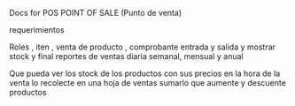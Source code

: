 Docs for POS POINT OF SALE (Punto de venta)

requerimientos

Roles , iten , venta de producto , comprobante entrada y salida  y mostrar stock  y final reportes de ventas diaria semanal, mensual y anual

Que pueda ver los stock de los productos con sus precios en la hora de la venta lo recolecte en una hoja de ventas sumarlo que aumente y descuente productos
